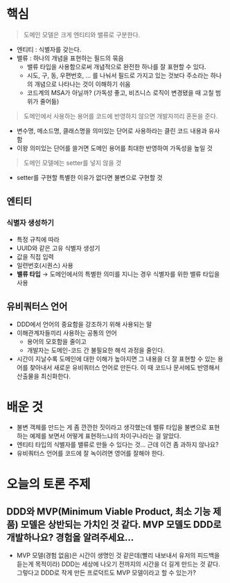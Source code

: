 # 핵심
> 도메인 모델은 크게 엔티티와 밸류로 구분한다.

- 엔티티 : 식별자를 갖는다.
- 밸류 : 하나의 개념을 표현하는 필드의 묶음
    - 밸류 타입을 사용함으로써 개념적으로 완전한 하나를 잘 표현할 수 있다.
    - 시도, 구, 동, 우편번호, … 를 나눠서 필드로 가지고 있는 것보다 주소라는 하나의 개념으로 나타나는 것이 이해하기 쉬움
    - 코드계의 MSA가 아닐까? (가독성 좋고, 비즈니스 로직이 변경됐을 때 고칠 범위가 줄어듦)

> 도메인에서 사용하는 용어를 코드에 반영하지 않으면 개발자끼리 혼돈을 준다.

- 변수명, 메소드명, 클래스명을 의미있는 단어로 사용하라는 클린 코드 내용과 유사함
- 이왕 의미있는 단어를 쓸거면 도메인 용어를 최대한 반영하여 가독성을 높일 것

> 도메인 모델에는 setter를 넣지 않을 것
- setter를 구현할 특별한 이유가 없다면 불변으로 구현할 것

## 엔티티
### 식별자 생성하기
- 특정 규칙에 따라
- UUID와 같은 고유 식별자 생성기
- 값을 직접 입력
- 일련번호(시퀀스) 사용
- **밸류 타입** → 도메인에서의 특별한 의미를 지니는 경우 식별자를 위한 밸류 타입을 사용

## 유비쿼터스 언어
- DDD에서 언어의 중요함을 강조하기 위해 사용되는 말
- 이해관계자들끼리 사용하는 공통의 언어
    - 용어의 모호함을 줄이고
    - 개발자는 도메인-코드 간 불필요한 해석 과정을 줄인다.
- 시간이 지날수록 도메인에 대한 이해가 높아지면 그 내용을 더 잘 표현할 수 있는 용어를 찾아내서 새로운 유비쿼터스 언어로 만든다. 이 때 코드나 문서에도 반영해서 산출물을 최신화한다.

# 배운 것
- 불변 객체를 만드는 게 좀 깐깐한 짓이라고 생각했는데 밸류 타입을 불변으로 표현하는 예제를 보면서 어떻게 표현하느냐의 차이구나라는 걸 알았다.
- 엔티티 타입의 식별자를 밸류로 만들 수 있다는 것… 근데 이건 좀 과하지 않나요?
- 유비쿼터스 언어를 코드에 잘 녹이려면 영어를 잘해야 한다.

# 오늘의 토론 주제

## DDD와 MVP(Minimum Viable Product, 최소 기능 제품) 모델은 상반되는 가치인 것 같다. MVP 모델도 DDD로 개발하나요? 경험을 알려주세요…
- MVP 모델(경험 없음)은 시간이 생명인 것 같은데(빨리 내보내서 유저의 피드백을 듣는게 목적이라) DDD는 세상에 나오기 전까지의 시간을 더 길게 만드는 것 같다. 그렇다고 DDD로 작게 만든 프로덕트도 MVP 모델이라고 할 수 있는가?
